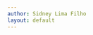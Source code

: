 ```yaml
---
author: Sidney Lima Filho
layout: default
---
```



<div class="post-wall" data-bind="template: { if: items().length > 0, name: getTemplate, foreach: items }"></div>

<div id="postTemplate" style="display:none">
    <div class="widget" data-bind="attr:{'style': 'background-image:url('+ item.image +');'}">
        <a data-bind="attr:{'href': item.url}">
            <resume>
                <time>
                    <day data-bind="text: moment(date).format('DD')"></day>
                    <month data-bind="text: moment(date).format('MM')"></month>
                    <year data-bind="text: moment(date).format('YYYY')"></year>
                </time>
                <div class="title" data-bind="text: item.title"></div>
                
                <small class="excerpt" data-bind="text: item.excerpt.substr(0, 300)"></small>                
            </resume>
        </a>
        <a target="_blank" class="socialButton feed" data-bind="attr:{href: $root.user[type].getUrl(), title: $root.user[type].title}"></a>
    </div>
</div>

<div id="videoTemplate" style="display:none">
    <div class="widget" data-bind="click:$root.user.youtube.click, attr:{style:'background-image:url('+ item.thumbnail.hqDefault +');'}">        
        <!-- <iframe width="600" height="300" frameborder="0" allowfullscreen="yes" ></iframe> 
        <img width="300" data-bind="attr:{src: item.thumbnail.hqDefault, title: item.title}" /> -->
        <a href="javascript:;">
            <resume>
                <time>
                    <day data-bind="text: moment(date).format('DD')"></day>
                    <month data-bind="text: moment(date).format('MM')"></month>
                    <year data-bind="text: moment(date).format('YYYY')"></year>
                </time>
                <div class="title" data-bind="text: item.title"></div>  
                <small class="excerpt" data-bind="text: item.description.substr(0, 300)"></small>                          
            </resume>
        </a>
        <a target="_blank" class="socialButton youtube" data-bind="attr:{href: $root.user.youtube.getUrl(), title: $root.user.youtube.title}"></a>       
    </div>
</div>

<div id="tweetTemplate" style="display:none">
    <div class="widget twitter">
        <a href="javascript:;">
            <table><tr><td data-bind="text: item.text" style="text-align: center; padding: 20px;"></td></tr></table>
             <resume>
                <time>
                    <day data-bind="text: moment(date).format('DD')"></day>
                    <month data-bind="text: moment(date).format('MM')"></month>
                    <year data-bind="text: moment(date).format('YYYY')"></year>
                </time>
                <div class="title" data-bind="text: type">Últimas do Twitter</div>                                        
            </resume>
        </a>
        
        <a target="_blank" class="socialButton twitter" data-bind="attr:{href: $root.user.twitter.getUrl(), title: $root.user.twitter.title}"></a>
    </div>


</div>

<div id="bookmarkTemplate" style="display:none">
    <div class="widget">
        <a data-bind="attr:{href: item.url}">
            <resume>
                <b data-bind="text: item.title"></b>
                <small data-bind="text: moment(date).format('DD/MM/YYYY')"></small>                           
            </resume>
        </a>
        <a target="_blank" data-bind="attr:{class: 'button ' + type, href: $root.user[type].getUrl(), title: $root.user[type].title}"></a>
    </div>
</div>

<div id="slideTemplate" style="display:none">
    <div class="widget" data-bind="click:$root.user.slideshare.click, attr:{style:'background-image:url('+ $root.user[type].getImageUrl(item.mediaGroups[0].contents[0].thumbnails[0].url) +');'}">        
        <!-- <iframe width="600" height="300" frameborder="0" allowfullscreen="yes" ></iframe> 
        <img width="300" data-bind="attr:{src: item.thumbnail.hqDefault, title: item.title}" /> -->
        <a href="javascript:;">
            <resume>
                <time>
                    <day data-bind="text: moment(date).format('DD')"></day>
                    <month data-bind="text: moment(date).format('MM')"></month>
                    <year data-bind="text: moment(date).format('YYYY')"></year>
                </time>
                <div class="title" data-bind="text: item.title"></div>     
                <small class="excerpt" data-bind="text: item.mediaGroups[0].contents[0].description.substr(0, 300)"></small>                                             
            </resume>
        </a>
        <a target="_blank" class="socialButton slideshare" data-bind="attr:{href: $root.user[type].getUrl(), title: $root.user[type].title}"></a>       
    </div>
</div>



<script type="text/javascript">    
    function ViewModel(user) {  
        /* Constructor */ 
        var $this = this;     
        this.user = user;
        user.items = this.items = ko.observableArray();

        /* Methods */
        this.getTemplate = function(item) {
            return item.template;
        }

        this.initialize = function(node) {
            var it = this;                                              

            google.load("feeds", "1");            
            google.setOnLoadCallback(function () {                     
                it.user.feed.loadItems(it.loaded);
                it.user.youtube.loadItems(it.loaded);
                //it.user.twitter.loadItems(it.loaded); 
                it.user.slideshare.loadItems(it.loaded); 
            });
                
            ko.applyBindings(it, node);           
        };  

        this.sourcesCount = 0;

        this.loaded = function(){            
            if (++$this.sourcesCount < 3) return;

            $this.items.sort(function(a,b){ 
                // 1 = swap b <- a, -1 = keep same
                return a.date < b.date ? 1 : -1; // DESC 
            });
        }
    }

    (vm = new ViewModel(User)).initialize($(".post-wall").get(0)); 
    
</script>

